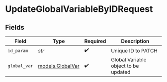 # UpdateGlobalVariableByIDRequest


## Fields

| Field                                      | Type                                       | Required                                   | Description                                |
| ------------------------------------------ | ------------------------------------------ | ------------------------------------------ | ------------------------------------------ |
| `id_param`                                 | *str*                                      | :heavy_check_mark:                         | Unique ID to PATCH                         |
| `global_var`                               | [models.GlobalVar](../models/globalvar.md) | :heavy_check_mark:                         | Global Variable object to be updated       |